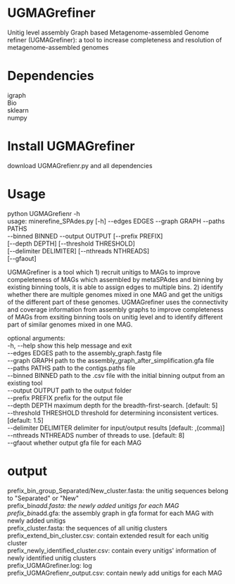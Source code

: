 
# UGMAGrefiner
Unitig level assembly Graph based Metagenome-assembled Genome refiner (UGMAGrefiner): a tool to increase completeness and resolution of metagenome-assembled genomes  
# Dependencies
igraph  
Bio  
sklearn  
numpy  


# Install UGMAGrefiner
download UGMAGrefienr.py and all dependencies  

# Usage
python UGMAGrefienr -h  
usage: minerefine_SPAdes.py [-h] --edges EDGES --graph GRAPH --paths PATHS  
                            --binned BINNED --output OUTPUT [--prefix PREFIX]  
                            [--depth DEPTH] [--threshold THRESHOLD]  
                            [--delimiter DELIMITER] [--nthreads NTHREADS]  
                            [--gfaout]  

UGMAGrefiner is a tool which 1) recruit unitigs to MAGs to improve compeleteness of MAGs which assembled by metaSPAdes and binning by existing binning tools, it is able to assign edges to multiple bins. 2) identify whether there are multiple genomes mixed in one MAG and get the unitigs of the different part of these genomes. UGMAGrefiner uses the connectivity and coverage information from assembly graphs to improve completeness of MAGs from exsiting binning tools on unitig level and to identify different part of similar genomes mixed in one MAG.  

optional arguments:  
  -h, --help            show this help message and exit  
  --edges EDGES         path to the assembly_graph.fastg file  
  --graph GRAPH         path to the assembly_graph_after_simplification.gfa file  
  --paths PATHS         path to the contigs.paths file  
  --binned BINNED       path to the .csv file with the initial binning output from an existing tool  
  --output OUTPUT       path to the output folder  
  --prefix PREFIX       prefix for the output file  
  --depth DEPTH         maximum depth for the breadth-first-search. [default: 5]  
  --threshold THRESHOLD threshold for determining inconsistent vertices. [default: 1.5]  
  --delimiter DELIMITER delimiter for input/output results [default: ,(comma)]  
  --nthreads NTHREADS   number of threads to use. [default: 8]  
  --gfaout              whether output gfa file for each MAG  

# output  
prefix_bin_group_Separated/New_cluster.fasta: the unitig sequences belong to "Separated" or "New"  
prefix_bin*add.fasta: the newly added unitigs for each MAG  
prefix_bin*add.gfa: the assembly graph in gfa format for each MAG with newly added unitigs  
prefix_cluster.fasta: the sequences of all unitig clusters  
prefix_extend_bin_cluster.csv: contain extended result for each unitig cluster   
prefix_newly_identified_cluster.csv: contain every unitigs' information of newly identified unitig clusters  
prefix_UGMAGrefiner.log: log  
prefix_UGMAGrefienr_output.csv: contain newly add unitigs for each MAG  

